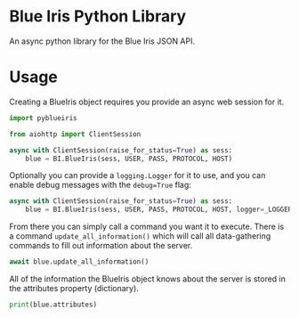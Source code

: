 # Blue Iris Python Library

An async python library for the Blue Iris JSON API.

# Usage

Creating a BlueIris object requires you provide an async web session for it.

```python
import pyblueiris

from aiohttp import ClientSession
```

```python
async with ClientSession(raise_for_status=True) as sess:
    blue = BI.BlueIris(sess, USER, PASS, PROTOCOL, HOST)
```

Optionally you can provide a `logging.Logger` for it to use, and you can enable debug messages with the `debug=True` flag:

```python
async with ClientSession(raise_for_status=True) as sess:
    blue = BI.BlueIris(sess, USER, PASS, PROTOCOL, HOST, logger=_LOGGER, debug=True)
```

From there you can simply call a command you want it to execute. There is a command `update_all_information()` which will call all data-gathering commands to fill out information about the server.

```python
await blue.update_all_information()
```

All of the information the BlueIris object knows about the server is stored in the attributes property (dictionary).

```python
print(blue.attributes)
```